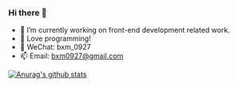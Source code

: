 ### Hi there 👋

- 🔭 I’m currently working on front-end development related work.
- 🌱 Love programming!
- 🤝 WeChat: bxm_0927
- 📫 Email: bxm0927@gmail.com


[![Anurag's github stats](https://github-readme-stats.vercel.app/api?username=bxm0927&show_icons=true&theme=onedark&include_all_commits=true)](https://github.com/bxm0927)

<!--
**bxm0927/bxm0927** is a ✨ _special_ ✨ repository because its `README.md` (this file) appears on your GitHub profile.

Here are some ideas to get you started:

- 🔭 I’m currently working on ...
- 🌱 I’m currently learning ...
- 👯 I’m looking to collaborate on ...
- 🤔 I’m looking for help with ...
- 💬 Ask me about ...
- 📫 How to reach me: ...
- 😄 Pronouns: ...
- ⚡ Fun fact: ...
-->

